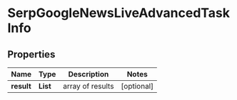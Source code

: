 # SerpGoogleNewsLiveAdvancedTaskInfo


## Properties

| Name | Type | Description | Notes |
|------------ | ------------- | ------------- | -------------|
**result** | **List<SerpGoogleNewsLiveAdvancedResultInfo>** | array of results |[optional]|